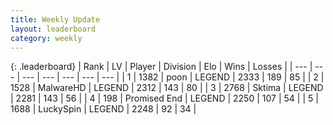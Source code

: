 ```yaml
---
title: Weekly Update
layout: leaderboard
category: weekly
---
```


{: .leaderboard}
| Rank | LV | Player | Division | Elo | Wins | Losses |
| --- | --- | --- | --- | --- | --- | --- |
| <span data-change="0">1</span> | 1382 | <span title="ID: 540690">poon</span> | LEGEND | <span data-change="90">2333</span> | <span data-change="56">189</span> | <span data-change="15">85</span> |
| <span data-change="10">2</span> | 1528 | <span title="ID: 261794">MalwareHD</span> | LEGEND | <span data-change="108">2312</span> | <span data-change="34">143</span> | <span data-change="5">80</span> |
| <span data-change="22">3</span> | 2768 | <span title="ID: 353063">Sktima</span> | LEGEND | <span data-change="139">2281</span> | <span data-change="55">143</span> | <span data-change="18">56</span> |
| <span data-change="42">4</span> | 198 | <span title="ID: 756478">Promised End</span> | LEGEND | <span data-change="170">2250</span> | <span data-change="59">107</span> | <span data-change="22">54</span> |
| <span data-change="12">5</span> | 1688 | <span title="ID: 498412">LuckySpin</span> | LEGEND | <span data-change="54">2248</span> | <span data-change="21">92</span> | <span data-change="7">34</span> |